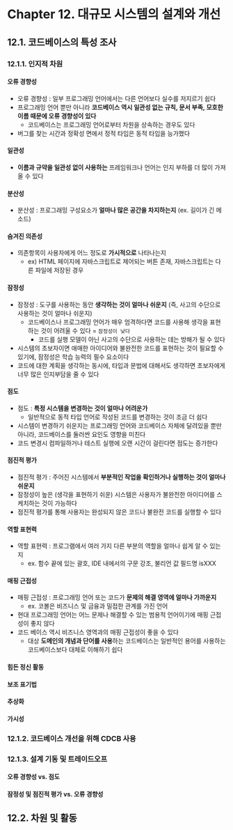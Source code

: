 # Chapter 12. 대규모 시스템의 설계와 개선
## 12.1. 코드베이스의 특성 조사
### 12.1.1. 인지적 차원
#### 오류 경향성
- 오류 경향성 : 일부 프로그래밍 언어에서는 다른 언어보다 실수를 저지르기 쉽다
- 프로그래밍 언어 뿐만 아니라 **코드베이스 역시 일관성 없는 규칙, 문서 부족, 모호한 이름 때문에 오류 경향성이 있다**
    - 코드베이스는 프로그래밍 언어로부터 차원을 상속하는 경우도 있다
- 버그를 찾는 시간과 정확성 면에서 정적 타입은 동적 타입을 능가했다

#### 일관성
- **이름과 규약을 일관성 없이 사용하는** 프레임워크나 언어는 인지 부하를 더 많이 가져올 수 있다

#### 분산성
- 분산성 : 프로그래밍 구성요소가 **얼마나 많은 공간을 차지하는지** (ex. 길이가 긴 메소드)

#### 숨겨진 의존성
- 의존항목이 사용자에게 어느 정도로 **가시적으로** 나타나는지
  - ex) HTML 페이지에 자바스크립트로 제어되는 버튼 존재, 자바스크립트는 다른 파일에 저장된 경우

#### 잠정성
- 잠정성 : 도구를 사용하는 동안 **생각하는 것이 얼마나 쉬운지** (즉, 사고의 수단으로 사용하는 것이 얼마나 쉬운지)
  - 코드베이스나 프로그래밍 언어가 매우 엄격하다면 코드를 사용해 생각을 표현하는 것이 어려울 수 있다 = `잠정성이 낮다`
    - 코드를 실행 모델이 아닌 사고의 수단으로 사용하는 데는 방해가 될 수 있다
- 시스템의 초보자이면 애매한 아이디어와 불완전한 코드를 표현하는 것이 필요할 수 있기에, 잠정성은 학습 능력의 필수 요소이다
- 코드에 대한 계획을 생각하는 동시에, 타입과 문법에 대해서도 생각하면 초보자에게 너무 많은 인지부담을 줄 수 있다

#### 점도
- 점도 : **특정 시스템을 변경하는 것이 얼마나 어려운가**
  - 일반적으로 동적 타입 언어로 작성된 코드를 변경하는 것이 조금 더 쉽다
- 시스템이 변경하기 쉬운지는 프로그래밍 언어와 코드베이스 자체에 달려있을 뿐만 아니라, 코드베이스를 둘러싼 요인도 영향을 미친다
- 코드 변경시 컴파일하거나 테스트 실행에 오랜 시간이 걸린다면 점도는 증가한다

#### 점진적 평가
- 점진적 평가 : 주어진 시스템에서 **부분적인 작업을 확인하거나 실행하는 것이 얼마나 쉬운지**
- 잠정성이 높은 (생각을 표현하기 쉬운) 시스템은 사용자가 불완전한 아이디어를 스케치하는 것이 가능하다
- 점진적 평가를 통해 사용자는 완성되지 않은 코드나 불완전 코드를 실행할 수 있다

#### 역할 표현력
- 역할 표현력 : 프로그램에서 여러 가지 다른 부분의 역할을 얼마나 쉽게 알 수 있는지
    - ex. 함수 끝에 있는 괄호, IDE 내에서의 구문 강조, 불리언 값 필드명 isXXX

#### 매핑 근접성
- 매핑 근접성 : 프로그래밍 언어 또는 코드가 **문제의 해결 영역에 얼마나 가까운지**
  - ex. 코볼은 비즈니스 및 금융과 밀접한 관계를 가진 언어
- 현대 프로그래밍 언어는 어느 문제나 해결할 수 있는 범용적 언어이기에 매핑 근접성이 좋지 않다
- 코드 베이스 역시 비즈니스 영역과의 매핑 근접성이 좋을 수 있다
  - 대상 **도메인의 개념과 단어를 사용**하는 코드베이스는 일반적인 용어를 사용하는 코드베이스보다 대체로 이해하기 쉽다

#### 힘든 정신 활동

#### 보조 표기법

#### 추상화

#### 가시성

### 12.1.2. 코드베이스 개선을 위해 CDCB 사용

### 12.1.3. 설계 기동 및 트레이드오프

#### 오류 경향성 vs. 점도

#### 잠정성 및 점진적 평가 vs. 오류 경향성

## 12.2. 차원 및 활동

